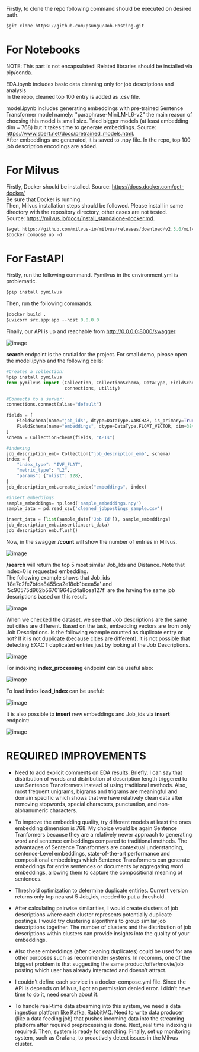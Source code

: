 Firstly, to clone the repo following command should be executed on desired path.

```python 
$git clone https://github.com/psungu/Job-Posting.git
```

# For Notebooks

NOTE: This part is not encapsulated!
Related libraries should be installed via pip/conda.

EDA.ipynb includes basic data cleaning only for job descriptions and analysis \
In the repo, cleaned top 100 entry is added as .csv file.

model.ipynb includes generating embeddings with pre-trained Sentence Transformer model namely: "paraphrase-MiniLM-L6-v2" the main reason of choosing this model is small size. 
Tried bigger models (at least embedding dim = 768) but it takes time to generate embeddings. Source: https://www.sbert.net/docs/pretrained_models.html. \
After embeddings are generated, it is saved to .npy file. In the repo, top 100 job description encodings are added. 


# For Milvus
Firstly, Docker should be installed. Source: https://docs.docker.com/get-docker/ \
Be sure that Docker is running. \
Then, Milvus installation steps should be followed. Please install in same directory with the repository directory, other cases are not tested. \
Source: https://milvus.io/docs/install_standalone-docker.md. 

```python 
$wget https://github.com/milvus-io/milvus/releases/download/v2.3.0/milvus-standalone-docker-compose.yml -O docker-compose.yml
$docker compose up -d
```

# For FastAPI

Firstly, run the following command. Pymilvus in the environment.yml is problematic. 

```python 
$pip install pymilvus 
```
Then, run the following commands.

```python 
$docker build .
$uvicorn src.app:app --host 0.0.0.0
```
Finally, our API is up and reachable from http://0.0.0.0:8000/swagger

![image](https://github.com/psungu/Job-Posting/assets/52814705/a05213bb-75c3-4630-8c2d-27f8f54d2dc5)

**search** endpoint is the crutial for the project. For small demo, please open the model.ipynb and the following cells:

```python 
#Creates a collection:
%pip install pymilvus
from pymilvus import (Collection, CollectionSchema, DataType, FieldSchema,
                      connections, utility)

#Connects to a server:
connections.connect(alias="default")

fields = [
    FieldSchema(name="job_ids", dtype=DataType.VARCHAR, is_primary=True, auto_id=False, max_length=250),
    FieldSchema(name="embeddings", dtype=DataType.FLOAT_VECTOR, dim=384)
]
schema = CollectionSchema(fields, "APIs")
```

```python
#indexing
job_description_emb= Collection("job_description_emb", schema)
index = {
    "index_type": "IVF_FLAT",
    "metric_type": "L2",
    "params": {"nlist": 128},
}
job_description_emb.create_index("embeddings", index)
```

```python 
#insert embeddings
sample_embeddings= np.load('sample_embeddings.npy')
sample_data = pd.read_csv('cleaned_jobpostings_sample.csv')

insert_data = [list(sample_data['Job Id']), sample_embeddings]
job_description_emb.insert(insert_data)
job_description_emb.flush()
```

Now, in the swagger **/count** will show the number of entries in Milvus.

![image](https://github.com/psungu/Job-Posting/assets/52814705/d4f35b07-6055-4c83-bc16-791b739cd463)

**/search** will return the top 5 most similar Job_Ids and Distance. Note that index=0 is requested embedding. \
The following example shows that Job_ids 'f8e7c2fe7bfda8455ca2e18eb1beea5a' and '5c90575d962b567019643d4a8cea127f' are the having the same job descriptions based on this result.

![image](https://github.com/psungu/Job-Posting/assets/52814705/1455c643-d557-4b97-bc46-e4b20189da81)


When we checked the dataset, we see that Job descriptions are the same but cities are different. Based on the task, embedding vectors are from only Job Descriptions. Is the following example counted as duplicate entry or not? If it is not duplicate (because cities are different), it is not possible that detecting EXACT duplicated entries just by looking at the Job Descriptions. 

![image](https://github.com/psungu/Job-Posting/assets/52814705/d04c64da-c81b-4960-b217-c4f7c621d9a3)


For indexing **index_processing** endpoint can be useful also:

![image](https://github.com/psungu/Job-Posting/assets/52814705/e545000c-01e7-47a5-8ef2-5469ab2d6561)


To load index **load_index** can be useful:

![image](https://github.com/psungu/Job-Posting/assets/52814705/e70a07ea-12ce-4539-8ee2-fb6b1aba57a4)


It is also possible to **insert** new embeddings and Job_ids via **insert** endpoint:

![image](https://github.com/psungu/Job-Posting/assets/52814705/5496603e-6570-42e3-9e41-c48083487ca2)

# REQUIRED IMPROVEMENTS

- Need to add explicit comments on EDA results. Briefly, I can say that distribution of words and distribution of description length triggered to use Sentence Transformers instead of using traditional methods. Also, most frequent unigrams, bigrams and trigrams are meaningful and domain specific which shows that we have relatively clean data after removing stopwords, special characters, punctuation, and non-alphanumeric characters. 

- To improve the embedding quality, try different models at least the ones embedding dimension is 768. My choice would be again Sentence Tranformers because they are a relatively newer approach to generating word and sentence embeddings compared to traditional methods. The advantages of Sentence Transformers are contextual understanding, sentence-Level embeddings, state-of-the-art performance and compositional embeddings which Sentence Transformers can generate embeddings for entire sentences or documents by aggregating word embeddings, allowing them to capture the compositional meaning of sentences.

- Threshold optimization to determine duplicate entiries. Current version returns only top nearast 5 Job_ids, needed to put a threshold.
- After calculating pairwise similarities, I would create clusters of job descriptions where each cluster represents potentially duplicate postings. I would try clustering algorithms to group similar job descriptions together. The number of clusters and the distribution of job descriptions within clusters can provide insights into the quality of your embeddings.
- Also these embeddings (after cleaning duplicates) could be used for any other purposes such as recommender systems. In recomms, one of the biggest problem is that suggesting the same product/offer/movie/job posting which user has already interacted and doesn't attract.
- I couldn't define each service in a docker-compose.yml file. Since the API is depends on Milvus, I got an permission denied error. I didn't have time to do it, need search about it.
- To handle real-time data streaming into this system, we need a data ingestion platform like Kafka, RabbitMQ. Need to write data producer (like a data feeding job) that pushes incoming data into the streaming platform after required preprocessing is done. Next, real time indexing is required. Then, system is ready for searching. Finally, set up monitoring system, such as Grafana, to proactively detect issues in the Milvus cluster.
